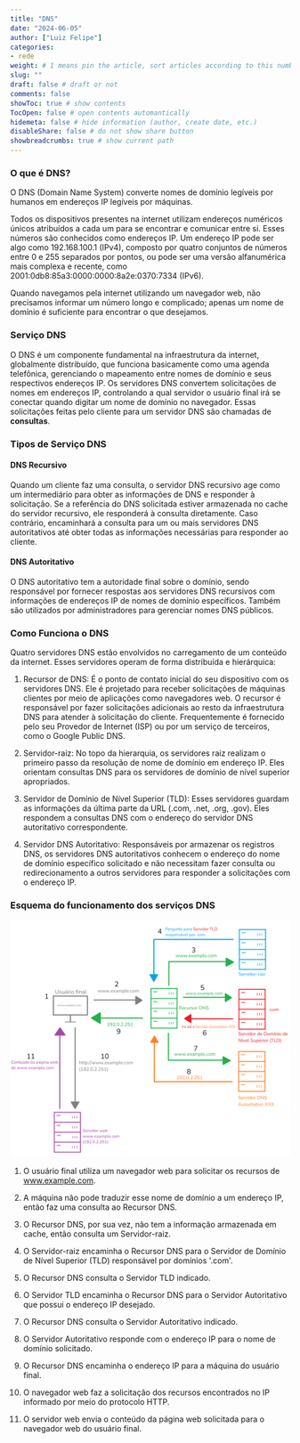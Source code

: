 ```yaml
---
title: "DNS"
date: "2024-06-05"
author: ["Luiz Felipe"]
categories: 
- rede
weight: # 1 means pin the article, sort articles according to this number
slug: ""
draft: false # draft or not
comments: false
showToc: true # show contents
TocOpen: false # open contents automantically
hidemeta: false # hide information (author, create date, etc.)
disableShare: false	# do not show share button
showbreadcrumbs: true # show current path
---
```




### O que é DNS?
O DNS (Domain Name System) converte nomes de domínio legíveis por humanos em endereços IP legíveis por máquinas.

Todos os dispositivos presentes na internet utilizam endereços numéricos únicos atribuídos a cada um para se encontrar e comunicar entre si. Esses números são conhecidos como endereços IP. Um endereço IP pode ser algo como 192.168.100.1 (IPv4), composto por quatro conjuntos de números entre 0 e 255 separados por pontos, ou pode ser uma versão alfanumérica mais complexa e recente, como 2001:0db8:85a3:0000:0000:8a2e:0370:7334 (IPv6).

Quando navegamos pela internet utilizando um navegador web, não precisamos informar um número longo e complicado; apenas um nome de domínio é suficiente para encontrar o que desejamos.


### Serviço DNS
O DNS é um componente fundamental na infraestrutura da internet, globalmente distribuído, que funciona basicamente como uma agenda telefônica, gerenciando o mapeamento entre nomes de domínio e seus respectivos endereços IP. Os servidores DNS convertem solicitações de nomes em endereços IP, controlando a qual servidor o usuário final irá se conectar quando digitar um nome de domínio no navegador. Essas solicitações feitas pelo cliente para um servidor DNS são chamadas de **consultas**.


### Tipos de Serviço DNS

#### DNS Recursivo
Quando um cliente faz uma consulta, o servidor DNS recursivo age como um intermediário para obter as informações de DNS e responder à solicitação. Se a referência do DNS solicitada estiver armazenada no cache do servidor recursivo, ele responderá à consulta diretamente. Caso contrário, encaminhará a consulta para um ou mais servidores DNS autoritativos até obter todas as informações necessárias para responder ao cliente.

#### DNS Autoritativo
O DNS autoritativo tem a autoridade final sobre o domínio, sendo responsável por fornecer respostas aos servidores DNS recursivos com informações de endereços IP de nomes de domínio específicos. Também são utilizados por administradores para gerenciar nomes DNS públicos.


### Como Funciona o DNS
Quatro servidores DNS estão envolvidos no carregamento de um conteúdo da internet. Esses servidores operam de forma distribuída e hierárquica:

1. Recursor de DNS:
É o ponto de contato inicial do seu dispositivo com os servidores DNS. Ele é projetado para receber solicitações de máquinas clientes por meio de aplicações como navegadores web. O recursor é responsável por fazer solicitações adicionais ao resto da infraestrutura DNS para atender à solicitação do cliente. Frequentemente é fornecido pelo seu Provedor de Internet (ISP) ou por um serviço de terceiros, como o Google Public DNS.


2. Servidor-raiz:
No topo da hierarquia, os servidores raiz realizam o primeiro passo da resolução de nome de domínio em endereço IP. Eles orientam consultas DNS para os servidores de domínio de nível superior apropriados.


3. Servidor de Domínio de Nível Superior (TLD):
Esses servidores guardam as informações da última parte da URL (.com, .net, .org, .gov). Eles respondem a consultas DNS com o endereço do servidor DNS autoritativo correspondente.


4. Servidor DNS Autoritativo:
Responsáveis por armazenar os registros DNS, os servidores DNS autoritativos conhecem o endereço do nome de domínio específico solicitado e não necessitam fazer consulta ou redirecionamento a outros servidores para responder a solicitações com o endereço IP.


### Esquema do funcionamento dos serviços DNS

![DNS-esquema-pt](https://raw.githubusercontent.com/lfelipeee/hugo-site/main/static/imagens/dns-pt.png)

1. O usuário final utiliza um navegador web para solicitar os recursos de www.example.com.

2. A máquina não pode traduzir esse nome de domínio a um endereço IP, então faz uma consulta ao Recursor DNS.

3. O Recursor DNS, por sua vez, não tem a informação armazenada em cache, então consulta um Servidor-raiz.

4. O Servidor-raiz encaminha o Recursor DNS para o Servidor de Domínio de Nível Superior (TLD) responsável por domínios '.com'.

5. O Recursor DNS consulta o Servidor TLD indicado.

6. O Servidor TLD encaminha o Recursor DNS para o Servidor Autoritativo que possui o endereço IP desejado.

7. O Recursor DNS consulta o Servidor Autoritativo indicado.

8. O Servidor Autoritativo responde com o endereço IP para o nome de domínio solicitado.

9. O Recursor DNS encaminha o endereço IP para a máquina do usuário final.

10. O navegador web faz a solicitação dos recursos encontrados no IP informado por meio do protocolo HTTP.

11. O servidor web envia o conteúdo da página web solicitada para o navegador web do usuário final.